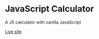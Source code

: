 # JavaScript Calculator

A JS calculator with vanilla JavaScript

[Live site](https://www.allank.ee/calculator/index.html)
